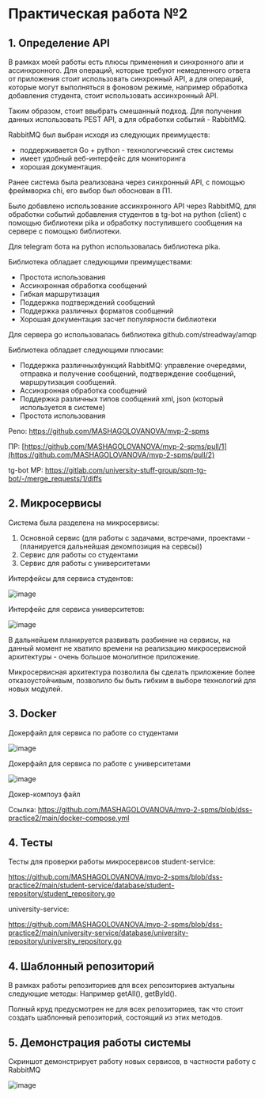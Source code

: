 # **Практическая работа №2**

## 1. **Определение API**
   
   В рамках моей работы есть плюсы применения и синхронного апи и ассинхронного.
   Для операций, которые требуют немедленного ответа от приложения стоит использовать синхронный API, а для операций, которые могут выполняться в фоновом режиме, например обработка добавления студента, стоит использовать ассинхронный API.

   Таким образом, стоит ввыбрать смешанный подход. Для получения данных использовать PEST API, а для обработки событий - RabbitMQ.

   RabbitMQ был выбран исходя из следующих преимуществ:
   - поддерживается Go + python - технологический стек системы
   - имеет удобный веб-интерфейс для мониторинга
   - хорошая документация.

   Ранее система была реализована через синхронный API, с помощью фреймворка chi, его выбор был обоснован в П1.

   Было добавлено использование ассинхронного API через RabbitMQ, для обработки событий добавления студентов в tg-bot на python (client) с помощью библиотеки pika и обработку поступившего сообщения на сервере с помощью библиотеки.

   Для telegram бота на python использовалась библиотека pika.

   Библиотека обладает следующими преимуществами:
   - Простота использования
   - Ассинхронная обработка сообщений
   - Гибкая маршрутизация
   - Поддержка подтверждений сообщений
   - Поддержка различных форматов сообщений
   - Хорошая документация засчет популярности библиотеки

   Для сервера go использовалась библиотека github.com/streadway/amqp

   Библиотека обладает следующими плюсами:
   - Поддержка различныхфункций RabbitMQ: управление очередями, отправка и получение сообщений, подтверждение сообщений, маршрутизация сообщений.
   - Ассинхронная обработка сообщений
   - Поддержка различных типов сообщений xml, json (который используется в системе)
   - Простота использования
   
   Репо: https://github.com/MASHAGOLOVANOVA/mvp-2-spms
   
   ПР: [https://github.com/MASHAGOLOVANOVA/mvp-2-spms/pull/1](https://github.com/MASHAGOLOVANOVA/mvp-2-spms/pull/2)

   tg-bot МР: https://gitlab.com/university-stuff-group/spm-tg-bot/-/merge_requests/1/diffs

## 2. **Микросервисы**
  Система была разделена на микросервисы:
  1. Основной сервис (для работы с задачами, встречами, проектами - (планируется дальнейшая декомпозиция на сервсы))
  2. Сервис для работы со студентами
  3. Сервис для работы с университетами

Интерфейсы для сервиса студентов:

![image](https://github.com/user-attachments/assets/ffaa7266-04a3-43dc-bfe7-aa1ca36af9f0)

Интерфейс для сервиса университетов:

![image](https://github.com/user-attachments/assets/34f261eb-65c2-4726-b8f0-eaa096683e6e)


В дальнейшем планируется развивать разбиение на сервисы, на данный момент не хватило времени на реализацию микросервисной архитектуры - очень большое монолитное приложение.

Микросервисная архитектура позволила бы сделать приложение более отказоустойчивым, позволило бы быть гибким в выборе технологий для новых модулей.

## 3. **Docker**

Докерфайл для сервиса по работе со студентами

![image](https://github.com/user-attachments/assets/6ea840f2-20ce-4d67-bf04-1973c26200fa)


Докерфайл для сервиса по работе с университетами

![image](https://github.com/user-attachments/assets/3dc268d4-342a-4d6a-8c7c-36941c14f1b5)


Докер-компоуз файл

Ссылка:  https://github.com/MASHAGOLOVANOVA/mvp-2-spms/blob/dss-practice2/main/docker-compose.yml

## 4. **Тесты**
  Тесты для проверки работы микросервисов
  student-service:
  
  https://github.com/MASHAGOLOVANOVA/mvp-2-spms/blob/dss-practice2/main/student-service/database/student-repository/student_repository.go

  university-service:
  
   https://github.com/MASHAGOLOVANOVA/mvp-2-spms/blob/dss-practice2/main/university-service/database/university-repository/university_repository.go

## 4. **Шаблонный репозиторий**

  В рамках работы репозиториев для всех репозиториев актуальны следующие методы:
  Например getAll(), getById().
  
  Полный круд предусмотрен не для всех репозиториев, так что стоит создать шаблонный репозиторий, состоящий из этих методов.


## 5. **Демонстрация работы системы**

Скриншот демонстрирует работу новых сервисов, в частности работу с RabbitMQ 

![image](https://github.com/user-attachments/assets/50be3c2c-98c0-47b7-b9aa-ec53c83ce1ee)


  
